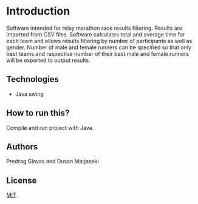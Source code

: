 # Introduction

Software intended for relay marathon race results filtering. Results are imported from CSV files. Software calculates total and average time for each team and allows results filtering by number of participants as well as gender. Number of male and female runners can be specified so that only best teams and respective number of their best male and female runners will be exported to output results.

## Technologies

- Java swing

## How to run this?

Compile and run project with Java.

## Authors
Predrag Glavas and Dusan Marjanski

## License
[MIT](https://choosealicense.com/licenses/mit/)


